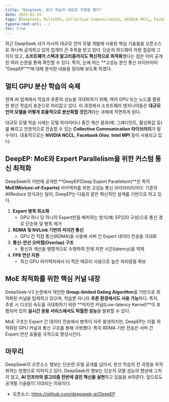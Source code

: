 ```yaml
---
title: "DeepSeek, 분산 학습의 새로운 지평을 열다"
date: 2025-02-25
tags: [DeepSeek, MultiGPU, Collective Communication, NVIDIA NCCL, Facebook Gloo, Intel MPI, DeepEP, MoE, RDMA, NVLink, GPU, 저지연 커널, Low-latency Kernel, Group-limited Gating Algorithm]
typora-root-url: ../
toc: true
---
```



최근 DeepSeek 사가 자사의 대규모 언어 모델 개발에 사용된 핵심 기술들을 오픈소스로 하나씩 공개하고 있어 업계의 큰 주목을 받고 있다. 단순히 하드웨어 자원 절감에 그치지 않고, **소프트웨어 스택과 알고리즘까지도 혁신적으로 최적화**했다는 점은 이미 공개된 여러 논문을 통해 확인할 수 있다. 특히, 눈에 띄는 **고성능 분산 통신 라이브러리 "DeepEP"**에 대해 분석한 내용을 정리해 보도록 하겠다.



## 멀티 GPU 분산 학습의 숙제

현재 AI 업계에서 학습과 추론의 성능을 극대화하기 위해, 여러 GPU 또는 노드를 활용한 분산 학습이 표준으로 자리잡고 있다. 이 과정에서 소프트웨어 엔지니어들은 **대규모 언어 모델을 어떻게 효율적으로 분산화할 것인가**라는 과제에 직면하게 된다.

대규모 모델 학습 시에는 모델 파라미터나 중간 계산 결과(예: 그래디언트, 활성화값 등)를 빠르고 안정적으로 전송할 수 있는 **Collective Communication 라이브러리**가 필수이다. 대표적으로는 **NVIDIA NCCL**, **Facebook Gloo**, **Intel MPI** 등이 사용되고 있다.



## DeepEP: MoE와 Expert Parallelism을 위한 커스텀 통신 최적화

DeepSeek이 이번에 공개한 **DeepEP(Deep Expert Parallelism)**은 특히 **MoE(Mixture-of-Experts)** 아키텍처를 위한 고성능 통신 라이브러리이다. 기존의 AllReduce 방식과는 달리, DeepEP는 다음과 같은 혁신적인 설계를 기반으로 하고 있다.

1. **Expert 병목 최소화**
   - GPU 하나 당 하나의 Expert만을 배치하는 방식(예: EP320 구성)으로 통신 경로 단순화 및 병목 제거
2. **RDMA 및 NVLink 기반의 저지연 통신**
   - GPU 간 직접 통신(RDMA)을 사용해 서버 간 Expert 데이터 전송을 극대화
3. **통신-연산 오버랩(Overlap) 구조**
   - 통신과 계산을 병렬적으로 수행하여 전체 지연 시간(latency)을 억제
4. **FP8 연산 지원**
   - 최신 GPU 아키텍처에서 더 적은 메모리 사용으로 높은 처리량을 확보

## MoE 최적화를 위한 핵심 커널 내장

DeepSeek-V3 논문에서 제안한 **Group-limited Gating Algorithm**을 기반으로 최적화된 커널을 탑재하고 있으며, 학습뿐 아니라 **추론 환경에서도 사용 가능**하다. 특히, 추론 시 디코딩 속도를 극대화하기 위한 **저지연 커널(Low-latency Kernel)**이 포함되어 있어 **실시간 응용 서비스에서도 탁월한 성능**을 발휘할 수 있다.

MoE 구조는 Expert 간 데이터 전송에서 병목이 자주 발생하지만, DeepEP는 이를 최적화된 GPU 커널과 통신 구조를 통해 극복했다. 특히 RDMA 기반 전송은 서버 간 Expert 연산 효율을 극적으로 향상시킨다.

## 마무리

DeepSeek의 오픈소스 행보는 단순한 모델 공개를 넘어서, 분산 학습의 전 과정을 최적화하는 방향으로 이어지고 있다. DeepSeek의 행보는 단순히 모델 성능의 향상에 그치지 않고, **AI 인프라와 알고리즘 전반에 걸친 혁신을 실현**하고 있음을 보여준다. 앞으로도 공개될 기술들이 기대되는 이유이다. 



* 오픈소스: https://github.com/deepseek-ai/DeepEP